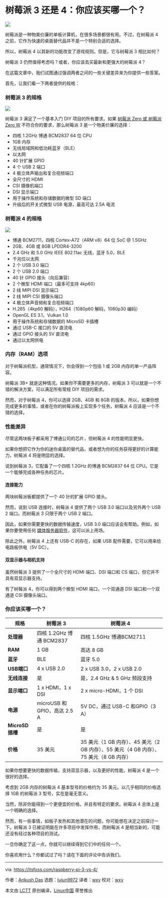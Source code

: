 [#]: subject: "Raspberry Pi 3 vs 4: Which One Should You Get?"
[#]: via: "https://itsfoss.com/raspberry-pi-3-vs-4/"
[#]: author: "Ankush Das https://itsfoss.com/author/ankush/"
[#]: collector: "lujun9972"
[#]: translator: "wxy"
[#]: reviewer: "wxy"
[#]: publisher: "wxy"
[#]: url: "https://linux.cn/article-13997-1.html"

树莓派 3 还是 4：你应该买哪一个？
======

![](https://img.linux.net.cn/data/attachment/album/202111/18/171924sg0bk3iu43bwi3x4.jpg)

树莓派是一种物美价廉的单板计算机，在很多场景都很有用。不过，在树莓派 4 之前，它作为快速的桌面替代品并不是一个特别合适的选择。

所以，树莓派 4 以其新的功能改变了游戏规则。但是，它与树莓派 3 相比如何？

树莓派 3 仍然值得考虑吗？或者，你应该去买最新和更强大的树莓派 4？

在这篇文章中，我们试图通过强调两者之间的一些关键差异来为你提供一些答案。

首先，让我们看一下两者提供的规格：

### 树莓派 3 的规格

![][1]

树莓派 3 满足了一个基本入门 DIY 项目的所有要求。如果 [树莓派 Zero 或 树莓派 Zero W][2] 不符合你的要求，那么树莓派 3 是一个物美价廉的选择：

  * 四核 1.2GHz 博通 BCM2837 64 位 CPU
  * 1GB 内存
  * 无线局域网和低功耗蓝牙（BLE）
  * 以太网
  * 40 针扩展 GPIO
  * 4 个 USB 2 端口
  * 4 极立体声输出和复合视频端口
  * 全尺寸的 HDMI
  * CSI 摄像机端口
  * DSI 显示端口
  * 用于操作系统和存储数据的微型 SD 端口
  * 升级后的开关式微型 USB 电源，最高可达 2.5A 电流

### 树莓派 4 的规格

![][3]

  * 博通 BCM2711，四核 Cortex-A72（ARM v8）64 位 SoC @ 1.5GHz
  * 2GB、4GB 或 8GB LPDDR4-3200
  * 2.4 GHz 和 5.0 GHz IEEE 802.11ac 无线，蓝牙 5.0，BLE
  * 千兆位以太网
  * 2 个 USB 3.0 端口
  * 2 个 USB 2.0 端口
  * 40 针 GPIO 接头（向后兼容）
  * 2 个微型 HDMI 端口（最多可支持 4kp60）
  * 2 线 MIPI DSI 显示端口
  * 2 线 MIPI CSI 摄像头端口
  * 4 极立体声音频和复合视频端口
  * H.265（4kp60 解码），H264（1080p60 解码，1080p30 编码）
  * OpenGL ES 3.1，Vulkan 1.0
  * 用于操作系统和存储数据的 MicroSD 卡插槽
  * 通过 USB-C 接口的 5V 直流电
  * 通过 GPIO 接头的 5V 直流电
  * 通过以太网供电

### 内存（RAM）选项

对于树莓派机型，通常情况下，你会得到一个包括 1 或 2GB 内存的单一产品阵容。

树莓派 3B+ 就是这种情况。如果你不需要更多的内存，树莓派 3 可以就是一个不错的解决方案，可以满足所有常规 DIY 项目的需求。

然而，对于树莓派 4，你可以选择 2GB、4GB 和 8GB 的版本。所以，如果你想完成更多的事情，或者在你的树莓派板上实现多个任务，树莓派 4 应该是一个不错的选择。

### 性能差异

尽管这两块板子都采用了博通公司的芯片，但树莓派 4 的性能明显更快。

如果你想把它作为你的迷你桌面的替代品，或者想为你的任务获得更好的计算能力，树莓派 4 将是明显的选择。

说到树莓派 3，它配备了一个四核 1.2GHz 的博通 BCM2837 64 位 CPU。它是一个能够完成各种任务的芯片。

#### 连接能力

两块树莓派板都提供了一个 40 针的扩展 GPIO 接头。

然而，说到 USB 连接时，树莓派 4 提供了两个 USB 3.0 端口以及另外两个 USB 2 端口。而树莓派 3 只限于两个 USB 2 端口。

因此，如果你需要更快的数据传输速度，USB 3.0 端口应该会有帮助。例如，如果你要使用任何 [媒体服务器软件][4]，这可以派上用场。

除此之外，树莓派 4 上还有 USB-C 的存在，如果 USB 配件需要，它可以用来给电路板供电（5V DC）。

#### 双显示器与相机支持

虽然树莓派 3 提供了一个全尺寸的 HDMI 端口、DSI 端口和 CS 端口，但它并不具有双显示器支持。

有了树莓派 4，你可以得到两个微型 HDMI 端口，一个双通道 DSI 端口和一个双通道 CSI 摄像头端口。

### 你应该买哪一个？

规格 | 树莓派 3 | 树莓派 4
---|---|---
**处理器** | 四核 1.2GHz 博通 BCM2837 | 四核 1.5GHz 博通BCM2711
**RAM** | 1 GB | 高达 8 GB
**蓝牙** | BLE | 蓝牙 5.0
**USB端口** | 4 x USB 2.0 | 2 x USB 3.0，2 x USB 2.0
**无线连接** | 是 | 是，2.4 GHz & 5 GHz 频段支持
**显示端口** | 1 x HDMI，1 x DSI | 2 x micro-HDMI，1 个 DSI
**电源** | microUSB 和 GPIO，高达 2.5 A | 5V DC，通过 USB-C 和GPIO（3 A）
**MicroSD 插槽** | 是 | 是
**价格** | 35 美元 | 35 美元（1 GB 内存）、45 美元（2 GB 内存）、55 美元（4 GB 内存）、75 美元（8 GB 内存）

如果你想要更快的数据传输，支持双显示器，以及更好的性能，树莓派 4 是一个很好的选择。

考虑到 2GB 内存的树莓派 4 基本型号的价格约为 35 美元。以几乎相同的价格选择 1GB 的树莓派 3 型号，实在是毫无意义。

当然，除非你能得到一个更便宜的价格，并且有特定的要求。树莓派 4 总体上是一个明确的选择。

然而，有一些事情，如板子发热和其他潜在的问题，你可能想在决定之前探讨一下。树莓派 3 已被证明能在许多项目中发挥作用，而树莓派 4 是相当新的，可能还没有经过各种项目的测试。

一旦你确定了这一点，你就可以继续得到它们中的任何一个。

你喜欢用什么？你都试过了吗？请在下面的评论中告诉我们。

--------------------------------------------------------------------------------

via: https://itsfoss.com/raspberry-pi-3-vs-4/

作者：[Ankush Das][a]
选题：[lujun9972][b]
译者：[wxy](https://github.com/wxy)
校对：[wxy](https://github.com/wxy)

本文由 [LCTT](https://github.com/LCTT/TranslateProject) 原创编译，[Linux中国](https://linux.cn/) 荣誉推出

[a]: https://itsfoss.com/author/ankush/
[b]: https://github.com/lujun9972
[1]: https://i2.wp.com/itsfoss.com/wp-content/uploads/2021/11/raspberry-pi-3.jpg?resize=800%2C534&ssl=1
[2]: https://itsfoss.com/raspberry-pi-zero-vs-zero-w/
[3]: https://i2.wp.com/itsfoss.com/wp-content/uploads/2021/09/raspberry-pi-4.jpg?resize=583%2C340&ssl=1
[4]: https://itsfoss.com/best-linux-media-server/
[5]: https://itsfoss.com/raspberry-pi-projects/
